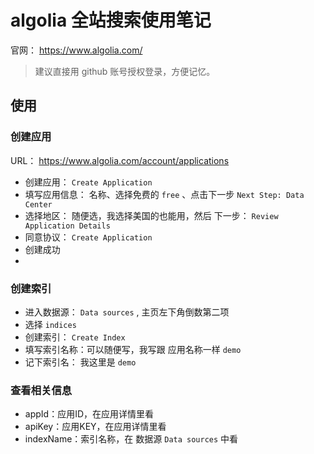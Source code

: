 # algolia 全站搜索使用笔记

官网： https://www.algolia.com/

> 建议直接用 github 账号授权登录，方便记忆。

## 使用

### 创建应用

URL： https://www.algolia.com/account/applications

- 创建应用： `Create Application`
- 填写应用信息： 名称、选择免费的 `free` 、点击下一步 `Next Step: Data Center`
- 选择地区： 随便选，我选择美国的也能用，然后 下一步： `Review Application Details`
- 同意协议： `Create Application`
- 创建成功
- 

### 创建索引

- 进入数据源： `Data sources` , 主页左下角倒数第二项
- 选择 `indices`
- 创建索引： `Create Index`
- 填写索引名称：可以随便写，我写跟 应用名称一样 `demo`
- 记下索引名： 我这里是 `demo`

### 查看相关信息

- appId：应用ID，在应用详情里看
- apiKey：应用KEY，在应用详情里看
- indexName：索引名称，在 数据源 `Data sources` 中看